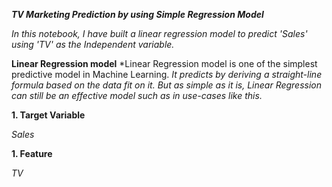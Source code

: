 ***TV Marketing Prediction by using Simple Regression Model***

*In this notebook, I have built a linear regression model to predict 'Sales' using 'TV' as the Independent variable.*

**Linear Regression model**
*Linear Regression model is one of the simplest predictive model in Machine Learning.
*It predicts by deriving a straight-line formula based on the data fit on it. But as simple as it is, Linear Regression can still be an effective model such as in use-cases like this.*

**1. Target Variable**
  
  *Sales*

**1. Feature**
 
  *TV* 
